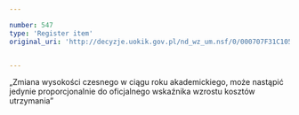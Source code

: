 ```yaml
---

number: 547
type: 'Register item'
original_uri: 'http://decyzje.uokik.gov.pl/nd_wz_um.nsf/0/000707F31C1056C9C12572DD003295CF?OpenDocument'


---
```


„Zmiana wysokości czesnego w ciągu roku akademickiego, może nastąpić jedynie proporcjonalnie do oficjalnego wskaźnika wzrostu kosztów utrzymania”
